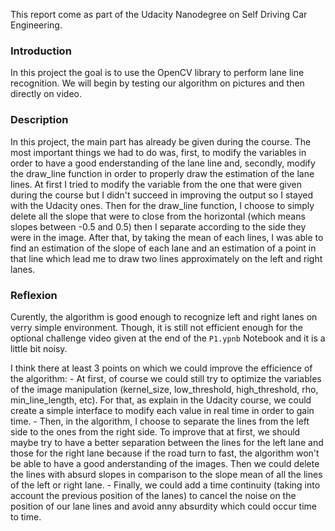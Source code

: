 This report come as part of the Udacity Nanodegree on Self Driving Car Engineering.

### Introduction
  In this project the goal is to use the OpenCV library to perform lane line recognition. We will begin by testing our algorithm on pictures and then directly on video.


### Description
  In this project, the main part has already be given during the course. The most important things we had to do was, first, to modify the variables in order to have a good enderstanding of the lane line and, secondly, modify the draw_line function in order to properly draw the estimation of the lane lines.
  At first I tried to modify the variable from the one that were given during the course but I didn't succeed in improving the output so I stayed with the Udacity ones.
  Then for the draw_line function, I choose to simply delete all the slope that were to close from the horizontal (which means slopes between -0.5 and 0.5) then I separate according to the side they were in the image. After that, by taking the mean of each lines, I was able to find an estimation of the slope of each lane and an estimation of a point in that line which lead me to draw two lines approximately on the left and right lanes.

### Reflexion
  Curently, the algorithm is good enough to recognize left and right lanes on verry simple environment. Though, it is still not efficient enough for the optional challenge video given at the end of the `P1.ypnb` Notebook and it is a little bit noisy.
  
  I think there at least 3 points on which we could improve the efficience of the algorithm:
    - At first, of course we could still try to optimize the variables of the image manipulation (kernel_size, low_threshold, high_threshold, rho, min_line_length, etc). For that, as explain in the Udacity course, we could create a simple interface to modify each value in real time in order to gain time.
    - Then, in the algorithm, I choose to separate the lines from the left side to the ones from the right side. To improve that at first, we should maybe try to have a better separation between the lines for the left lane and those for the right lane because if the road turn to fast, the algorithm won't be able to have a good anderstanding of the images. Then we could delete the lines with absurd slopes in comparison to the slope mean of all the lines of the left or right lane.
    - Finally, we could add a time continuity (taking into account the previous position of the lanes) to cancel the noise on the position of our lane lines and avoid anny absurdity which could occur time to time.

